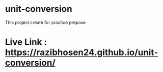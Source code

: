 # unit-conversion
This project create for practice prepose
# Live Link : https://razibhosen24.github.io/unit-conversion/
